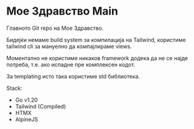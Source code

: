 # Мое Здравство Main

Главното Git repo на Мое Здравство.

Бидејќи немаме build system за компилација на Tailwind, користиме tailwind cli за мануелно да компајлираме views.

Моментално не користиме никаков framework додека да не се најде потреба, т.е. ако испадне пре комплексен кодот.

За templating исто така користиме std библиотека.

Stack:
- Go v1.20
- Tailwind (Compiled)
- HTMX
- AlpineJS
